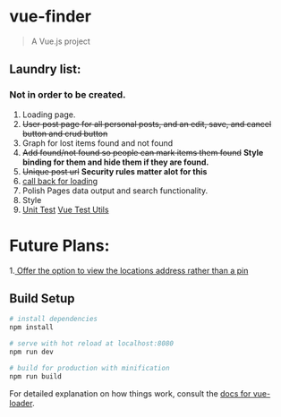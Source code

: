 # vue-finder

> A Vue.js project

## Laundry list:
### Not in order to be created. 
1. Loading page.
2. ~~User post page for all personal posts, and an edit, save, and cancel button and crud button~~
3. Graph for lost items found and not found
4. ~~Add found/not found so people can mark items them found~~ **Style binding for them and hide them if they are found.** 
5. ~~Unique post url~~
**Security rules matter alot for this**
6. [call back for loading](https://github.com/vuejs/vuefire/blob/master/README.md)
7. Polish Pages data output and search functionality. 
8. Style
9. [Unit Test](https://www.youtube.com/watch?v=d2QKTNmU-Tc) [Vue Test Utils](https://vue-test-utils.vuejs.org/)

# Future Plans:
1.[ Offer the option to view the locations address rather than a pin](https://developers.google.com/maps/documentation/javascript/examples/geocoding-reverse#try-it-yourself)

## Build Setup

``` bash
# install dependencies
npm install

# serve with hot reload at localhost:8080
npm run dev

# build for production with minification
npm run build
```

For detailed explanation on how things work, consult the [docs for vue-loader](http://vuejs.github.io/vue-loader).
